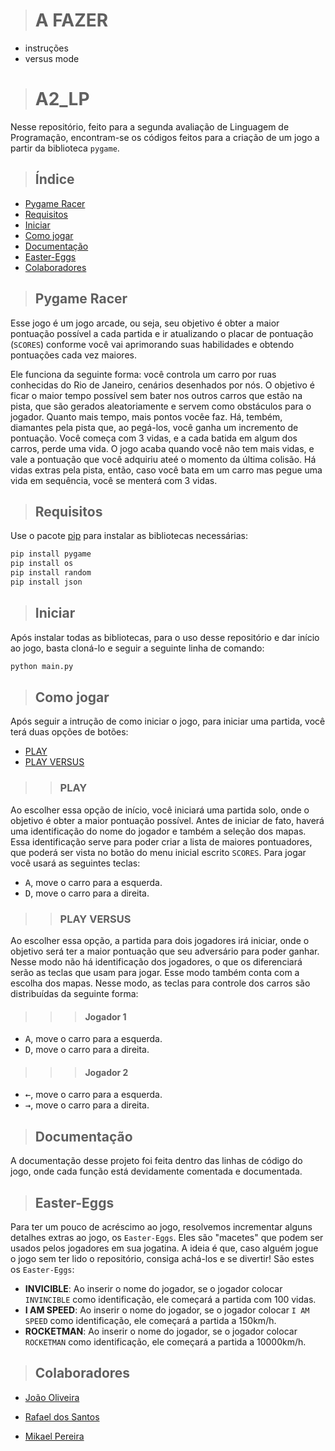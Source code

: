 ><h1>A FAZER</h1>
- instruções
- versus mode
><h1>A2_LP</h1>

Nesse repositório, feito para a segunda avaliação de Linguagem de Programação, encontram-se os códigos feitos para a criação de um jogo a partir da biblioteca ``pygame``.

><h2>Índice</h2>

   * [Pygame Racer](#jogo)
   * [Requisitos](#requisitos)
   * [Iniciar](#uso)
   * [Como jogar](#intrucoes)
   * [Documentação](#docs)
   * [Easter-Eggs](#extras)
   * [Colaboradores](#equipe)

><h2 id=jogo>Pygame Racer</h2>
Esse jogo é um jogo arcade, ou seja, seu objetivo é obter a maior pontuação possível a cada partida e ir atualizando o placar de pontuação (``SCORES``) conforme você vai aprimorando suas habilidades e obtendo pontuações cada vez maiores. 

Ele funciona da seguinte forma: você controla um carro por ruas conhecidas do Rio de Janeiro, cenários desenhados por nós. O objetivo é ficar o maior tempo possível sem bater nos outros carros que estão na pista, que são gerados aleatoriamente e servem como obstáculos para o jogador. Quanto mais tempo, mais pontos vocêe faz. Há, tembém, diamantes pela pista que, ao pegá-los, você ganha um incremento de pontuação. Você começa com 3 vidas, e a cada batida em algum dos carros, perde uma vida. O jogo acaba quando você não tem mais vidas, e vale a pontuação que você adquiriu ateé o momento da última colisão. Há vidas extras pela pista, então, caso você bata em um carro mas pegue uma vida em sequência, você se menterá com 3 vidas.

><h2 id=requisitos>Requisitos</h2>

Use o pacote [pip](https://pip.pypa.io/en/stable/) para instalar as bibliotecas necessárias:

```bash
pip install pygame
pip install os
pip install random
pip install json
```

><h2 id=uso>Iniciar</h2>

Após instalar todas as bibliotecas, para o uso desse repositório e dar início ao jogo, basta cloná-lo e seguir a seguinte linha de comando:

```bash
python main.py
```

><h2 id=instrucoes>Como jogar</h2>

Após seguir a intrução de como iniciar o jogo, para iniciar uma partida, você terá duas opções de botões:

   * [PLAY](#play) 
   * [PLAY VERSUS](#versus)

>><h3 id=play>PLAY</h3>

Ao escolher essa opção de início, você iniciará uma partida solo, onde o objetivo é obter a maior pontuação possível. Antes de iniciar de fato, haverá uma identificação do nome do jogador e também a seleção dos mapas. Essa identificação serve para poder criar a lista de maiores pontuadores, que poderá ser vista no botão do menu inicial escrito ``SCORES``. Para jogar você usará as seguintes teclas:
   * <kbd>A</kbd>, move o carro para a esquerda.
   * <kbd>D</kbd>, move o carro para a direita.

>><h3 id=versus>PLAY VERSUS</h3>

Ao escolher essa opção, a partida para dois jogadores irá iniciar, onde o objetivo será ter a maior pontuação que seu adversário para poder ganhar. Nesse modo não há identificação dos jogadores, o que os diferenciará serão as teclas que usam para jogar. Esse modo também conta com a escolha dos mapas. Nesse modo, as teclas para controle dos carros são distribuídas da seguinte forma:
   >>><h4>Jogador 1</h4>
   * <kbd>A</kbd>, move o carro para a esquerda.
   * <kbd>D</kbd>, move o carro para a direita. 
   >>><h4>Jogador 2</h4>
   * <kbd>←</kbd>, move o carro para a esquerda.
   * <kbd>→</kbd>, move o carro para a direita. 



><h2 id=docs>Documentação</h2>

A documentação desse projeto foi feita dentro das linhas de código do jogo, onde cada função está devidamente comentada e documentada.


><h2 id=extras>Easter-Eggs</h2>

Para ter um pouco de acréscimo ao jogo, resolvemos incrementar alguns detalhes extras ao jogo, os ``Easter-Eggs``. Eles são "macetes" que podem ser usados pelos jogadores em sua jogatina. A ideia é que, caso alguém jogue o jogo sem ter lido o repositório, consiga achá-los e se divertir! São estes os ``Easter-Eggs``:
   * **INVICIBLE**: Ao inserir o nome do jogador, se o jogador colocar ``INVINCIBLE`` como identificação, ele começará a partida com 100 vidas.
   * **I AM SPEED**: Ao inserir o nome do jogador, se o jogador colocar ``I AM SPEED`` como identificação, ele começará a partida a 150km/h.
   * **ROCKETMAN**: Ao inserir o nome do jogador, se o jogador colocar ``ROCKETMAN`` como identificação, ele começará a partida a 10000km/h.

><h2 id=equipe>Colaboradores</h2>
  
  * [João Oliveira](https://github.com/JoaoPereiraOliveira)
  
  * [Rafael dos Santos](https://github.com/rafael1509)

  * [Mikael Pereira](https://github.com/G-mikael)
